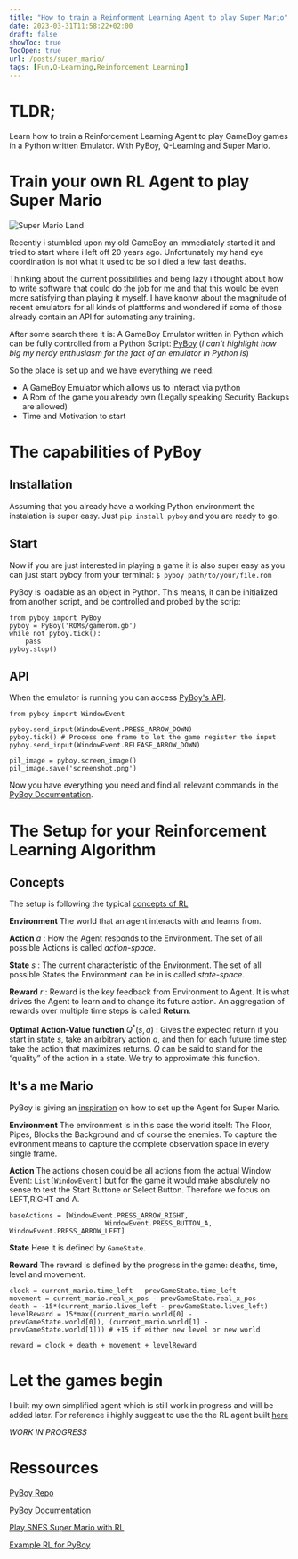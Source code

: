 ```yaml
---
title: "How to train a Reinforment Learning Agent to play Super Mario"
date: 2023-03-31T11:58:22+02:00
draft: false
showToc: true
TocOpen: true
url: /posts/super_mario/
tags: [Fun,Q-Learning,Reinforcement Learning]
---
```


# TLDR;
Learn how to train a Reinforcement Learning Agent to play GameBoy games in a Python written Emulator. With PyBoy, Q-Learning and Super Mario.

# Train your own RL Agent to play Super Mario

![Super Mario Land](/posts/2023_03_31_train_super_mario/images/Super_Mario_Land.jpeg)

Recently i stumbled upon my old GameBoy an immediately started it and tried to start where i left off 20 years ago.
Unfortunately my hand eye coordination is not what it used to be so i died a few fast deaths.

Thinking about the current possibilities and being lazy i thought about how to write software that could do the job for me and that this would be even more satisfying than playing it myself. I have knonw about the magnitude of recent emulators for all kinds of plattforms and wondered if some of those already contain an API for automating any training.

After some search there it is:
A GameBoy Emulator written in Python which can be fully controlled from a Python Script: [PyBoy](https://github.com/Baekalfen/PyBoy)
(*I can't highlight how big my nerdy enthusiasm for the fact of an emulator in Python is*)

So the place is set up and we have everything we need:
- A GameBoy Emulator which allows us to interact via python
- A Rom of the game you already own (Legally speaking Security Backups are allowed)
- Time and Motivation to start

# The capabilities of PyBoy

## Installation

Assuming that you already have a working Python environment the instalation is super easy.
Just ```pip install pyboy``` and you are ready to go.

## Start

Now if you are just interested in playing a game it is also super easy as you can just start pyboy from your terminal:
``` $ pyboy path/to/your/file.rom ```

PyBoy is loadable as an object in Python. This means, it can be initialized from another script, and be controlled and probed by the scrip:

    from pyboy import PyBoy
    pyboy = PyBoy('ROMs/gamerom.gb')
    while not pyboy.tick():
        pass
    pyboy.stop()

## API

When the emulator is running you can access [PyBoy's API](https://docs.pyboy.dk/index.html).

    from pyboy import WindowEvent

    pyboy.send_input(WindowEvent.PRESS_ARROW_DOWN)
    pyboy.tick() # Process one frame to let the game register the input
    pyboy.send_input(WindowEvent.RELEASE_ARROW_DOWN)

    pil_image = pyboy.screen_image()
    pil_image.save('screenshot.png')


Now you have everything you need and find all relevant commands in the [PyBoy Documentation](https://docs.pyboy.dk/index.html).


# The Setup for your Reinforcement Learning Algorithm

## Concepts

The setup is following the typical [concepts of RL](https://spinningup.openai.com/en/latest/spinningup/rl_intro.html)

**Environment** The world that an agent interacts with and learns from.

**Action** $a$ : How the Agent responds to the Environment. The
set of all possible Actions is called *action-space*.

**State** $s$ : The current characteristic of the Environment. The
set of all possible States the Environment can be in is called
*state-space*.

**Reward** $r$ : Reward is the key feedback from Environment to
Agent. It is what drives the Agent to learn and to change its future
action. An aggregation of rewards over multiple time steps is called
**Return**.

**Optimal Action-Value function** $Q^*(s,a)$ : Gives the expected
return if you start in state $s$, take an arbitrary action
$a$, and then for each future time step take the action that
maximizes returns. $Q$ can be said to stand for the “quality” of
the action in a state. We try to approximate this function.

## It's a me Mario

PyBoy is giving an [inspiration](https://github.com/Baekalfen/PyBoy/wiki/Scripts,-AI-and-Bots) on how to set up the Agent for Super Mario.

**Environment** The environment is in this case the world itself: The Floor, Pipes, Blocks the Background and of course the enemies. To capture the evironment means to capture the complete observation space in every single frame.

**Action** The actions chosen could be all actions from the actual Window Event: ```List[WindowEvent]``` but for the game it would make absolutely no sense to test the Start Buttone or Select Button. Therefore we focus on LEFT,RIGHT and A.

    baseActions = [WindowEvent.PRESS_ARROW_RIGHT,
                            WindowEvent.PRESS_BUTTON_A, WindowEvent.PRESS_ARROW_LEFT]

**State** Here it is defined by ```GameState```.

**Reward** The reward is defined by the progress in the game: deaths, time, level and movement.

    clock = current_mario.time_left - prevGameState.time_left
    movement = current_mario.real_x_pos - prevGameState.real_x_pos
    death = -15*(current_mario.lives_left - prevGameState.lives_left)
    levelReward = 15*max((current_mario.world[0] - prevGameState.world[0]), (current_mario.world[1] - prevGameState.world[1])) # +15 if either new level or new world

    reward = clock + death + movement + levelReward

# Let the games begin

I built my own simplified agent which is still work in progress and will be added later. For reference i highly suggest to use the the RL agent built [here](https://github.com/lixado/PyBoy-RL)

*WORK IN PROGRESS*

# Ressources

[PyBoy Repo](https://github.com/Baekalfen/PyBoy)

[PyBoy Documentation](https://docs.pyboy.dk/index.html)

[Play SNES Super Mario with RL](https://pytorch.org/tutorials/intermediate/mario_rl_tutorial.html)

[Example RL for PyBoy](https://github.com/lixado/PyBoy-RL)

